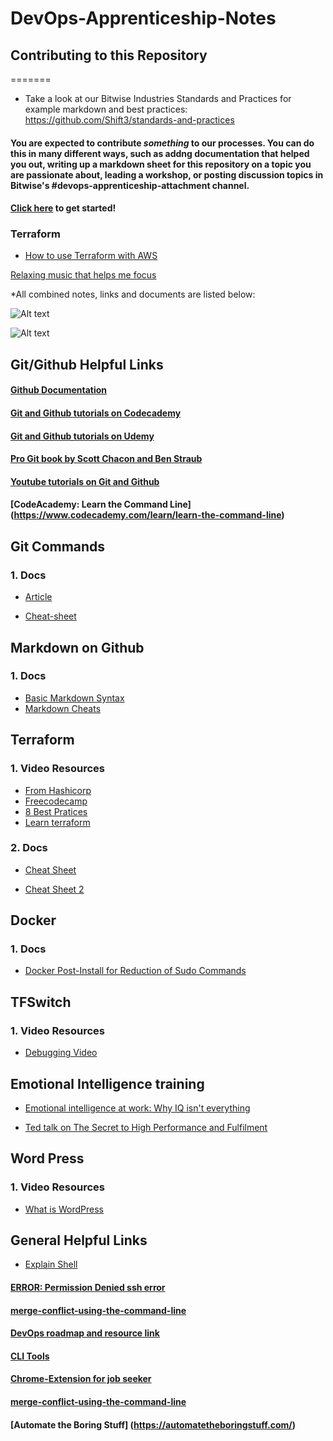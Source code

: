 # DevOps-Apprenticeship-Notes

## Contributing to this Repository
=======

* Take a look at our Bitwise Industries Standards and Practices for example markdown and best practices: https://github.com/Shift3/standards-and-practices


#### You are expected to contribute _something_ to our processes. You can do this in many different ways, such as addng documentation that helped you out, writing up a markdown sheet for this repository on a topic you are passionate about, leading a workshop, or posting discussion topics in Bitwise's #devops-apprenticeship-attachment channel.




#### [Click here](https://docs.github.com/en/get-started/quickstart/contributing-to-projects) to get started!


### Terraform
- [How to use Terraform with AWS](https://www.youtube.com/watch?v=iRaai1IBlB0)

[Relaxing music that helps me focus](https://www.youtube.com/watch?v=jfKfPfyJRdk)

*All combined notes, links and documents are listed below:




![Alt text](https://i.imgur.com/Q5EKfNY.jpg)

![Alt text](https://i.imgur.com/bh8rIQq.jpg)

## Git/Github Helpful Links

#### [Github Documentation](https://docs.github.com/en/github)

#### [Git and Github tutorials on Codecademy](https://www.codecademy.com/learn/learn-git)

#### [Git and Github tutorials on Udemy](https://www.udemy.com/topic/git/)

#### [Pro Git book by Scott Chacon and Ben Straub](https://git-scm.com/book/en/v2)

#### [Youtube tutorials on Git and Github](https://www.youtube.com/results?search_query=git+github+tutorial.)

#### [CodeAcademy: Learn the Command Line] (https://www.codecademy.com/learn/learn-the-command-line)

## Git Commands

### 1. Docs
- [Article](https://dzone.com/articles/top-20-git-commands-with-examples)

- [Cheat-sheet](https://phoenixnap.com/kb/wp-content/uploads/2021/11/git-commands-cheat-sheet-by-pnap-v2.pdf)

## Markdown on Github

### 1. Docs
- [Basic Markdown Syntax](https://docs.github.com/en/get-started/writing-on-github/getting-started-with-writing-and-formatting-on-github/basic-writing-and-formatting-syntax)
- [Markdown Cheats](https://github.com/adam-p/markdown-here/wiki/Markdown-Cheatsheet#videos)

##  Terraform 

### 1. Video Resources
- [From Hashicorp](https://www.youtube.com/watch?v=YcJ9IeukJL8)
- [Freecodecamp](https://www.youtube.com/watch?v=SLB_c_ayRMo)
- [8 Best Pratices](https://www.youtube.com/watch?v=gxPykhPxRW0)
- [Learn terraform](https://youtu.be/iRaai1IBlB0)

### 2. Docs
- [Cheat Sheet](https://spacelift.io/blog/terraform-commands-cheat-sheet)

- [Cheat Sheet 2](https://k21academy.com/terraform-iac/terraform-cheat-sheet/)

## Docker 

### 1. Docs
- [Docker Post-Install for Reduction of Sudo Commands](https://docs.docker.com/engine/install/linux-postinstall/)

## TFSwitch

### 1. Video Resources
- [Debugging Video](https://drive.google.com/file/d/14xNJzpCajLEVzcGL5h3twfIyD-hRhkGc/view?usp=sharing)

## Emotional Intelligence training

- [Emotional intelligence at work: Why IQ isn't everything](https://youtu.be/7ngIFlmRRPQ)

- [Ted talk on The Secret to High Performance and Fulfilment](https://youtu.be/HTfYv3IEOqM) 

## Word Press

### 1. Video Resources
- [What is WordPress](https://www.youtube.com/watch?v=c7kxhwxific)

## General Helpful Links 
- [Explain Shell](https://explainshell.com/)
  
#### [ERROR: Permission Denied ssh error](https://docs.github.com/en/authentication/troubleshooting-ssh/error-permission-denied-publickey)

#### [merge-conflict-using-the-command-line](https://docs.github.com/en/pull-requests/collaborating-with-pull-requests/addressing-merge-conflicts/resolving-a-merge-conflict-using-the-command-line) 

#### [DevOps roadmap and resource link](https://github.com/annfelix/DEVOPS-WORLD)

#### [CLI Tools](https://dev.to/lissy93/cli-tools-you-cant-live-without-57f6)

#### [Chrome-Extension for job seeker](https://www.formpl.us/blog/job-chrome-extensions#:~:text=Formplus%20is%20a%20great%20tool,your%20responses%20for%20later%20use)

#### [merge-conflict-using-the-command-line](https://docs.github.com/en/pull-requests/collaborating-with-pull-requests/addressing-merge-conflicts/resolving-a-merge-conflict-using-the-command-line) 

#### [Automate the Boring Stuff] (https://automatetheboringstuff.com/)